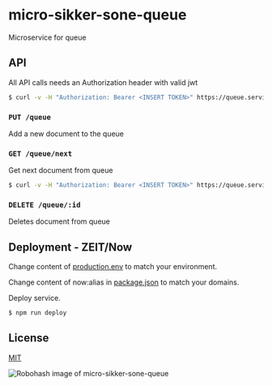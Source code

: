 # micro-sikker-sone-queue

Microservice for queue

## API

All API calls needs an Authorization header with valid jwt

```bash
$ curl -v -H "Authorization: Bearer <INSERT TOKEN>" https://queue.service.io/queue/next
```

### ```PUT /queue```

Add a new document to the queue

### ```GET /queue/next```

Get next document from queue

```bash
$ curl -v -H "Authorization: Bearer <INSERT TOKEN>" https://queue.service.io/queue/next
```

### ```DELETE /queue/:id```

Deletes document from queue

## Deployment - ZEIT/Now

Change content of [production.env](production.env) to match your environment.

Change content of now:alias in [package.json](package.json) to match your domains.

Deploy service.

```bash
$ npm run deploy
```

## License

[MIT](LICENSE)

![Robohash image of micro-sikker-sone-queue](https://robots.kebabstudios.party/micro-sikker-sone-queue.png "Robohash image of micro-sikker-sone-queue")
